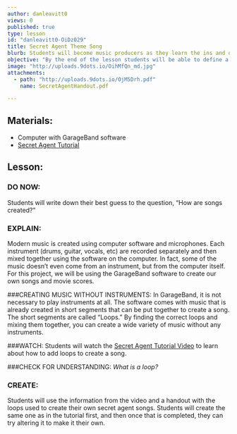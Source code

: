 ```yaml
---
author: danleavitt0
views: 0
published: true
type: lesson
id: "danleavitt0-OiDz029"
title: Secret Agent Theme Song
blurb: Students will become music producers as they learn the ins and outs of creating their own songs using GarageBand.
objective: "By the end of the lesson students will be able to define a music loop,  as well as create a secret agent song using the loops in GarageBand"
image: "http://uploads.9dots.io/OihMfQn_md.jpg"
attachments: 
  - path: "http://uploads.9dots.io/OjM5Drh.pdf"
    name: SecretAgentHandout.pdf

---
```


## Materials:

- Computer with GarageBand software
- [Secret Agent Tutorial](https://www.youtube.com/watch?v=HMuQchbJRG0)
 
## Lesson:

### DO NOW:
Students will write down their best guess to the question, “How are songs created?”

### EXPLAIN:
Modern music is created using computer software and microphones. Each instrument (drums, guitar, vocals, etc) are recorded separately and then mixed together using the software on the computer. In fact, some of the music doesn’t even come from an instrument, but from the computer itself. For this project, we will be using the GarageBand software to create our own songs and movie scores.

###CREATING MUSIC WITHOUT INSTRUMENTS:
In GarageBand, it is not necessary to play instruments at all. The software comes with music that is already created in short segments that can be put together to create a song. The short segments are called “Loops.” By finding the correct loops and mixing them together, you can create a wide variety of music without any instruments.

###WATCH:
Students will watch the [Secret Agent Tutorial Video](https://www.youtube.com/watch?v=HMuQchbJRG0) to learn about how to add loops to create a song.

###CHECK FOR UNDERSTANDING:
_What is a loop?_

### CREATE:
Students will use the information from the video and a handout with the loops used to create their own secret agent songs. Students will create the same one as in the tutorial first, and then once that is completed, they can try altering it to make it their own.
